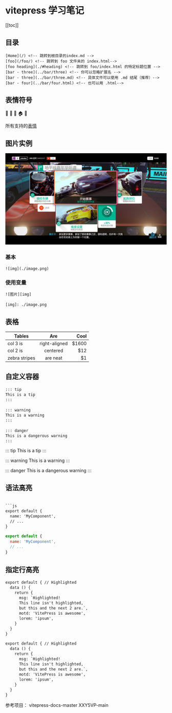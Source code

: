 # vitepress 学习笔记


[[toc]]


## 目录

```
[Home](/) <!-- 跳转到根目录的index.md -->
[foo](/foo/) <!-- 跳转到 foo 文件夹的 index.html-->
[foo heading](./#heading) <!-- 跳转到 foo/index.html 的特定标题位置 -->
[bar - three](../bar/three) <!-- 你可以忽略扩展名 -->
[bar - three](../bar/three.md) <!-- 具体文件可以使用 .md 结尾（推荐）-->
[bar - four](../bar/four.html) <!-- 也可以用 .html-->
```

## 表情符号 
:tada: :100: :train: :house: :wolf:

所有支持的[表情](https://github.com/markdown-it/markdown-it-emoji/blob/master/lib/data/full.json)


## 图片实例

![图片][img]

[img]: ./image.png

### 基本
```
![img](./image.png)
```
### 使用变量
```
![图片][img]

[img]: ./image.png
```

## 表格

| Tables        | Are           | Cool  |
| ------------- |:-------------:| -----:|
| col 3 is      | right-aligned | $1600 |
| col 2 is      | centered      |   $12 |
| zebra stripes | are neat      |    $1 |


## 自定义容器
```
::: tip
This is a tip
:::

::: warning
This is a warning
:::

::: danger
This is a dangerous warning
:::
```
::: tip
This is a tip
:::

::: warning
This is a warning
:::

::: danger
This is a dangerous warning
:::


## 语法高亮

```

```js
export default {
  name: 'MyComponent',
  // ...
}
```
```js
export default {
  name: 'MyComponent',
  // ...
}
```

## 指定行高亮
```js{1,4,6-7}
export default { // Highlighted
  data () {
    return {
      msg: `Highlighted!
      This line isn't highlighted,
      but this and the next 2 are.`,
      motd: 'VitePress is awesome',
      lorem: 'ipsum',
    }
  }
}
```

```js{1,4,6-7}
export default { // Highlighted
  data () {
    return {
      msg: `Highlighted!
      This line isn't highlighted,
      but this and the next 2 are.`,
      motd: 'VitePress is awesome',
      lorem: 'ipsum',
    }
  }
}
```

参考项目： vitepress-docs-master  XXY5VP-main


